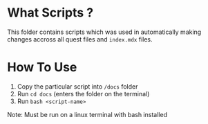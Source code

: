 # What Scripts ?

This folder contains scripts which was used in automatically making changes accross all quest files and `index.mdx` files.

# How To Use

1. Copy the particular script into `/docs` folder
2. Run `cd docs` (enters the folder on the terminal)
3. Run `bash <script-name>`

Note: Must be run on a linux terminal with bash installed
